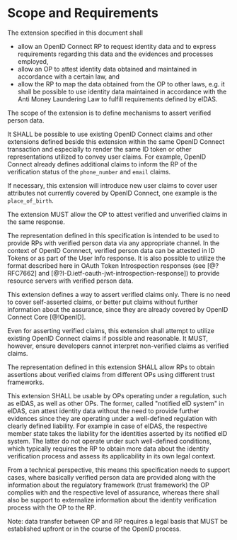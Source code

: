 # Scope and Requirements

The extension specified in this document shall

* allow an OpenID Connect RP to request identity data and to express requirements regarding this data and the evidences and processes employed,
* allow an OP to attest identity data obtained and maintained in accordance with a certain law, and
* allow the RP to map the data obtained from the OP to other laws, e.g. it shall be possible to use identity data maintained in accordance with the Anti Money Laundering Law to fulfill requirements defined by eIDAS.

The scope of the extension is to define mechanisms to assert verified person data. 

It SHALL be possible to use existing OpenID Connect claims and other extensions defined beside this extension within the same OpenID Connect transaction and especially to render the same ID token or other representations utilized to convey user claims. For example, OpenID Connect already defines additional claims to inform the RP of the verification status of the `phone_number` and `email` claims.

If necessary, this extension will introduce new user claims to cover user attributes not currently covered by OpenID Connect, one example is the `place_of_birth`. 

The extension MUST allow the OP to attest verified and unverified claims in the same response.

The representation defined in this specification is intended to be used to provide RPs with verified person data via any appropriate channel. In the context of OpenID Connnect, verified person data can be attested in ID Tokens or as part of the User Info response. It is also possible to utilize the format described here in OAuth Token Introspection responses (see [@?RFC7662] and [@?I-D.ietf-oauth-jwt-introspection-response]) to provide resource servers with 
verified person data.  

This extension defines a way to assert verified claims only. There is no need to cover self-asserted claims, or better put claims without further information about the assurance, since they are already covered by OpenID Connect Core [@!OpenID]. 

Even for asserting verified claims, this extension shall attempt to utilize existing OpenID Connect claims if possible and reasonable. It MUST, however, ensure developers cannot interpret non-verified claims as verified claims.

The representation defined in this extension SHALL allow RPs to obtain assertions about verified claims from different OPs using different trust frameworks.

This extension SHALL be usable by OPs operating under a regulation, such as eIDAS, as well as other OPs. The former, called "notified eID system" in eIDAS, can attest identity data without the need to provide further evidences since they are operating under a well-defined regulation with clearly defined liability. For example in case of eIDAS, the respective member state takes the liability for the identities asserted by its notified eID system. The latter do not operate under such well-defined conditions, which typically requires the RP to obtain more data about the identity verification process and assess its applicability in its own legal context. 

From a technical perspective, this means this specification needs to support cases, where basically verified person data are provided along with the information about the regulatory framework (trust framework) the OP complies with and the respective level of assurance, whereas there shall also be support to externalize information about the identity verification process with the OP to the RP.

Note: data transfer between OP and RP requires a legal basis that MUST be established upfront or in the course of the OpenID process. 
